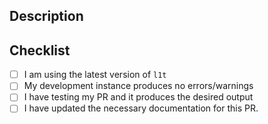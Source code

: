 ## Description

<!-- Provide a description of your PR here -->

## Checklist

- [ ] I am using the latest version of `l1t`
- [ ] My development instance produces no errors/warnings
- [ ] I have testing my PR and it produces the desired output
- [ ] I have updated the necessary documentation for this PR.
